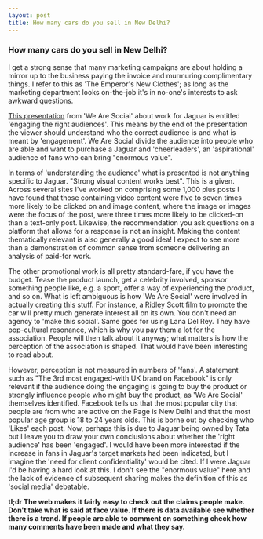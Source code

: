 ```yaml
---
layout: post
title: How many cars do you sell in New Delhi?
---
```


### How many cars do you sell in New Delhi?

I get a strong sense that many marketing campaigns are about holding a mirror up to the business paying the invoice and murmuring complimentary things. I refer to this as 'The Emperor's New Clothes'; as long as the marketing department looks on-the-job it's in no-one's interests to ask awkward questions.

[This presentation](http://wearesocial.net/jaguar/) from 'We Are Social' about work for Jaguar is entitled 'engaging the right audiences'. This means by the end of the presentation the viewer should understand who the correct audience is and what is meant by 'engagement'. We Are Social divide the audience into people who are able and want to purchase a Jaguar and 'cheerleaders', an 'aspirational' audience of fans who can bring "enormous value". 

In terms of 'understanding the audience' what is presented is not anything specific to Jaguar. "Strong visual content works best". This is a given. Across several sites I've worked on comprising some 1,000 plus posts I have found that those containing video content were five to seven times more likely to be clicked on and image content, where the image or images were the focus of the post, were three times more likely to be clicked-on than a text-only post. Likewise, the recommendation you ask questions on a platform that allows for a response is not an insight. Making the content thematically relevant is also generally a good idea! I expect to see more than a demonstration of common sense from someone delivering an analysis of paid-for work.

The other promotional work is all pretty standard-fare, if you have the budget. Tease the product launch, get a celebrity involved, sponsor something people like, e.g. a sport, offer a way of experiencing the product, and so on. What is left ambiguous is how 'We Are Social' were involved in actually creating this stuff. For instance, a Ridley Scott film to promote the car will pretty much generate interest all on its own. You don't need an agency to 'make this social'. Same goes for using Lana Del Rey. They have pop-cultural resonance, which is why you pay them a lot for the association. People will then talk about it anyway; what matters is how the perception of the association is shaped. That would have been interesting to read about.

However, perception is not measured in numbers of 'fans'. A statement such as "The 3rd most engaged-with UK brand on Facebook" is only relevant if the audience doing the engaging is going to buy the product or strongly influence people who might buy the product, as 'We Are Social' themselves identified. Facebook tells us that the most popular city that people are from who are active on the Page is New Delhi and that the most popular age group is 18 to 24 years olds. This is borne out by checking who 'Likes' each post. Now, perhaps this is due to Jaguar being owned by Tata but I leave you to draw your own conclusions about whether the 'right audience' has been 'engaged'. I would have been more interested if the increase in fans in Jaguar's target markets had been indicated, but I imagine the 'need for client confidentiality' would be cited. If I were Jaguar I'd be having a hard look at this. I don't see the "enormous value" here and the lack of evidence of subsequent sharing makes the definition of this as 'social media' debatable.

__tl;dr The web makes it fairly easy to check out the claims people make. Don't take what is said at face value. If there is data available see whether there is a trend. If people are able to comment on something check how many comments have been made and what they say.__